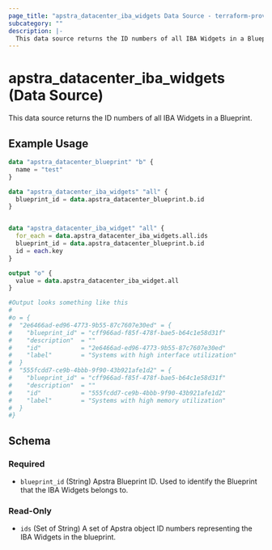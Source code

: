 ```yaml
---
page_title: "apstra_datacenter_iba_widgets Data Source - terraform-provider-apstra"
subcategory: ""
description: |-
  This data source returns the ID numbers of all IBA Widgets in a Blueprint.
---
```


# apstra_datacenter_iba_widgets (Data Source)

This data source returns the ID numbers of all IBA Widgets in a Blueprint.

## Example Usage

```terraform
data "apstra_datacenter_blueprint" "b" {
  name = "test"
}

data "apstra_datacenter_iba_widgets" "all" {
  blueprint_id = data.apstra_datacenter_blueprint.b.id
}


data "apstra_datacenter_iba_widget" "all" {
  for_each = data.apstra_datacenter_iba_widgets.all.ids
  blueprint_id = data.apstra_datacenter_blueprint.b.id
  id = each.key
}

output "o" {
  value = data.apstra_datacenter_iba_widget.all
}

#Output looks something like this
#
#o = {
#  "2e6466ad-ed96-4773-9b55-87c7607e30ed" = {
#    "blueprint_id" = "cff966ad-f85f-478f-bae5-b64c1e58d31f"
#    "description"  = ""
#    "id"           = "2e6466ad-ed96-4773-9b55-87c7607e30ed"
#    "label"        = "Systems with high interface utilization"
#  }
#  "555fcdd7-ce9b-4bbb-9f90-43b921afe1d2" = {
#    "blueprint_id" = "cff966ad-f85f-478f-bae5-b64c1e58d31f"
#    "description"  = ""
#    "id"           = "555fcdd7-ce9b-4bbb-9f90-43b921afe1d2"
#    "label"        = "Systems with high memory utilization"
#  }
#}
```

<!-- schema generated by tfplugindocs -->
## Schema

### Required

- `blueprint_id` (String) Apstra Blueprint ID. Used to identify the Blueprint that the IBA Widgets belongs to.

### Read-Only

- `ids` (Set of String) A set of Apstra object ID numbers representing the IBA Widgets in the blueprint.
